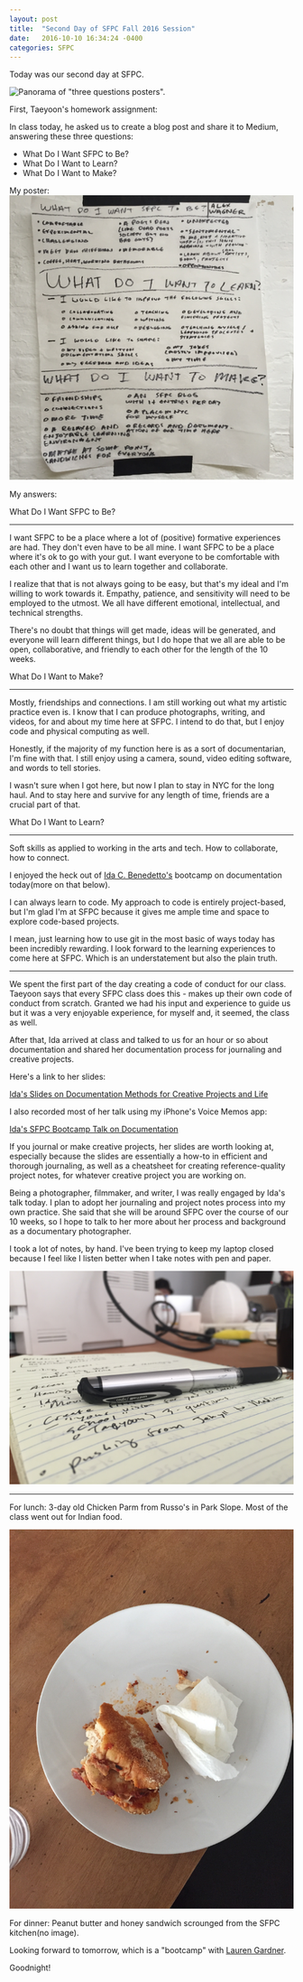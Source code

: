 ```yaml
---
layout: post
title:  "Second Day of SFPC Fall 2016 Session"
date:   2016-10-10 16:34:24 -0400
categories: SFPC
---
```


Today was our second day at SFPC.

![Panorama of "three questions posters".](/images/10112016/IMG_4159.JPG)

First, Taeyoon's homework assignment:

In class today, he asked us to create a blog post and share it to Medium, answering these three questions:

* What Do I Want SFPC to Be?
* What Do I Want to Learn?
* What Do I Want to Make?

My poster:
![My poster.](/images/10112016/IMG_4160.JPG)

My answers:

What Do I Want SFPC to Be?

--------------------------

I want SFPC to be a place where a lot of (positive) formative experiences are had. They don't even have to be all mine. I want SFPC to be a place where it's ok to go with your gut. I want everyone to be comfortable with each other and I want us to learn together and collaborate.

I realize that that is not always going to be easy, but that's my ideal and I'm willing to work towards it. Empathy, patience, and sensitivity will need to be employed to the utmost. We all have different emotional, intellectual, and technical strengths.

There's no doubt that things will get made, ideas will be generated, and everyone will learn different things, but I do hope that we all are able to be open, collaborative, and friendly to each other for the length of the 10 weeks.




What Do I Want to Make?

-----------------------

Mostly, friendships and connections. I am still working out what my artistic practice even is. I know that I can produce photographs, writing, and videos, for and about my time here at SFPC. I intend to do that, but I enjoy code and physical computing as well.

Honestly, if the majority of my function here is as a sort of documentarian, I'm fine with that. I still enjoy using a camera, sound, video editing software, and words to tell stories.

I wasn't sure when I got here, but now I plan to stay in NYC for the long haul. And to stay here and survive for any length of time, friends are a crucial part of that.



What Do I Want to Learn?

------------------------

Soft skills as applied to working in the arts and tech. How to collaborate, how to connect.

I enjoyed the heck out of [Ida C. Benedetto's](http://uncommonplaces.com) bootcamp on documentation today(more on that below).

I can always learn to code. My approach to code is entirely project-based, but I'm glad I'm at SFPC because it gives me ample time and space to explore code-based projects.

I mean, just learning how to use git in the most basic of ways today has been incredibly rewarding. I look forward to the learning experiences to come here at SFPC. Which is an understatement but also the plain truth.

----------------------------------




We spent the first part of the day creating a code of conduct for our class. Taeyoon says that every SFPC class does this - makes up their own code of conduct from scratch. Granted we had his input and experience to guide us but it was a very enjoyable experience, for myself and, it seemed, the class as well.

After that, Ida arrived at class and talked to us for an hour or so about documentation and shared her documentation process for journaling and creative projects.

Here's a link to her slides:

[Ida's Slides on Documentation Methods for Creative Projects and Life](https://paper.dropbox.com/doc/Documentation-Overview-zjVWZJc4rpjR6DHJSoL62)

I also recorded most of her talk using my iPhone's Voice Memos app:

[Ida's SFPC Bootcamp Talk on Documentation](https://www.dropbox.com/s/kjrdg8vde0kviss/10112016%20-%20IdaBenedettoDocumentation.m4a?dl=0)

If you journal or make creative projects, her slides are worth looking at, especially because the slides are essentially a how-to in efficient and thorough journaling, as well as a cheatsheet for creating reference-quality project notes, for whatever creative project you are working on.

Being a photographer, filmmaker, and writer, I was really engaged by Ida's talk today. I plan to adopt her journaling and project notes process into my own practice. She said that she will be around SFPC over the course of our 10 weeks, so I hope to talk to her more about her process and background as a documentary photographer.

I took a lot of notes, by hand. I've been trying to keep my laptop closed because I feel like I listen better when I take notes with pen and paper.

![My notebook.](/images/IMG_4156.JPG)

---

For lunch: 3-day old Chicken Parm from Russo's in Park Slope. Most of the class went out for Indian food.

![My notebook.](/images/IMG_4157.JPG)

For dinner: Peanut butter and honey sandwich scrounged from the SFPC kitchen(no image).

Looking forward to tomorrow, which is a "bootcamp" with [Lauren Gardner](http://laurengardner.com).

Goodnight!
